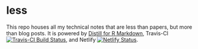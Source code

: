 # less



This repo houses all my technical notes that are less than papers, but more than blog posts. It is powered by [Distill for R Markdown](https://rstudio.github.io/distill), Travis-CI [![Travis-CI Build Status](https://travis-ci.org/earowang/less.svg?branch=master)](https://travis-ci.org/earowang/less), and Netlify [![Netlify Status](https://api.netlify.com/api/v1/badges/cfa8782f-3439-417c-b3aa-9b44aef48d50/deploy-status)](https://app.netlify.com/sites/earoless/deploys).
